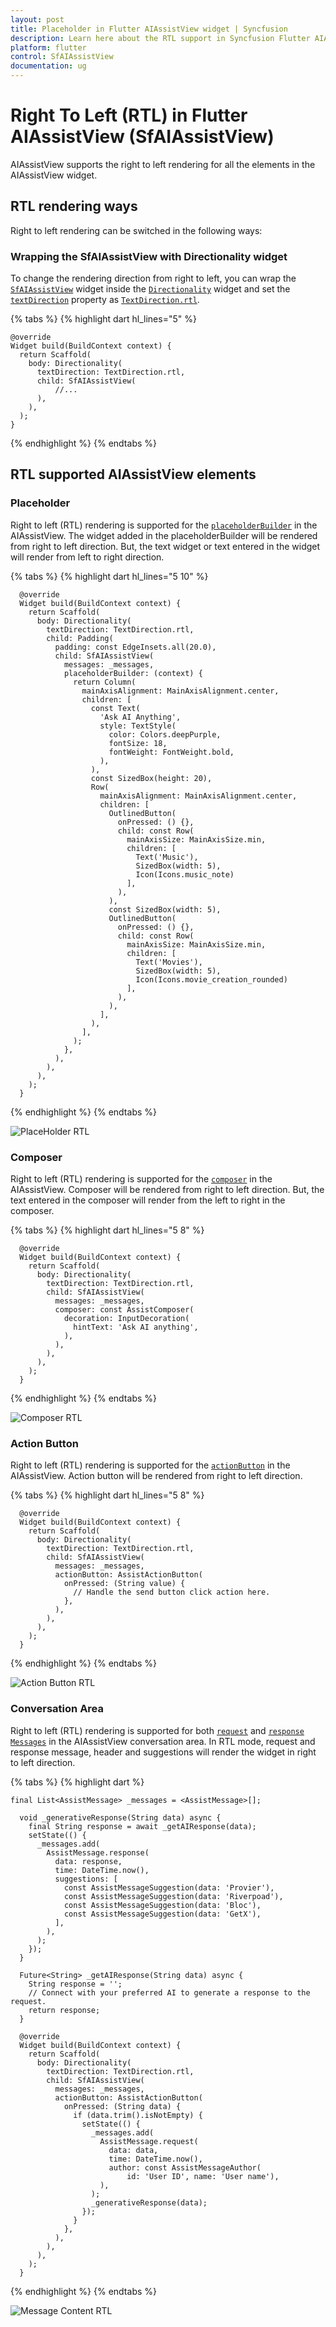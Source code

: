 ```yaml
---
layout: post
title: Placeholder in Flutter AIAssistView widget | Syncfusion
description: Learn here about the RTL support in Syncfusion Flutter AIAssistView (SfAIAssistView) widget and more.
platform: flutter
control: SfAIAssistView
documentation: ug
---
```



# Right To Left (RTL) in Flutter AIAssistView (SfAIAssistView)


AIAssistView supports the right to left rendering for all the elements in the AIAssistView widget. 

## RTL rendering ways

Right to left rendering can be switched in the following ways:

### Wrapping the SfAIAssistView with Directionality widget

To change the rendering direction from right to left, you can wrap the [`SfAIAssistView`](https://pub.dev/documentation/syncfusion_flutter_chat/latest/assist_view/SfAIAssistView-class.html) widget inside the [`Directionality`](https://api.flutter.dev/flutter/widgets/Directionality-class.html) widget and set the [`textDirection`](https://api.flutter.dev/flutter/widgets/Directionality/textDirection.html) property as [`TextDirection.rtl`](https://api.flutter.dev/flutter/dart-ui/TextDirection.html).

{% tabs %}
{% highlight dart hl_lines="5" %}

    @override
    Widget build(BuildContext context) {
      return Scaffold(
        body: Directionality(
          textDirection: TextDirection.rtl,
          child: SfAIAssistView(
              //...
          ),
        ),
      );
    }

{% endhighlight %}
{% endtabs %}


## RTL supported AIAssistView elements

### Placeholder

Right to left (RTL) rendering is supported for the [`placeholderBuilder`](https://pub.dev/documentation/syncfusion_flutter_chat/latest/assist_view/SfAIAssistView/placeholderBuilder.html) in the AIAssistView. The widget added in the placeholderBuilder will be rendered from right to left direction. But, the text widget or text entered in the widget will render from left to right direction.

{% tabs %}
{% highlight dart hl_lines="5 10" %}

      @override
      Widget build(BuildContext context) {
        return Scaffold(
          body: Directionality(
            textDirection: TextDirection.rtl,
            child: Padding(
              padding: const EdgeInsets.all(20.0),
              child: SfAIAssistView(
                messages: _messages,
                placeholderBuilder: (context) {
                  return Column(
                    mainAxisAlignment: MainAxisAlignment.center,
                    children: [
                      const Text(
                        'Ask AI Anything',
                        style: TextStyle(
                          color: Colors.deepPurple,
                          fontSize: 18,
                          fontWeight: FontWeight.bold,
                        ),
                      ),
                      const SizedBox(height: 20),
                      Row(
                        mainAxisAlignment: MainAxisAlignment.center,
                        children: [
                          OutlinedButton(
                            onPressed: () {},
                            child: const Row(
                              mainAxisSize: MainAxisSize.min,
                              children: [
                                Text('Music'),
                                SizedBox(width: 5),
                                Icon(Icons.music_note)
                              ],
                            ),
                          ),
                          const SizedBox(width: 5),
                          OutlinedButton(
                            onPressed: () {},
                            child: const Row(
                              mainAxisSize: MainAxisSize.min,
                              children: [
                                Text('Movies'),
                                SizedBox(width: 5),
                                Icon(Icons.movie_creation_rounded)
                              ],
                            ),
                          ),
                        ],
                      ),
                    ],
                  );
                },
              ),
            ),
          ),
        );
      }

{% endhighlight %}
{% endtabs %}


![PlaceHolder RTL](images/rtl/placeholder_rtl.png)

### Composer

Right to left (RTL) rendering is supported for the [`composer`](https://pub.dev/documentation/syncfusion_flutter_chat/latest/assist_view/SfAIAssistView/composer.html) in the AIAssistView. Composer will be rendered from right to left direction. But, the text entered in the composer will render from the left to right in the composer.

{% tabs %}
{% highlight dart hl_lines="5 8" %}

      @override
      Widget build(BuildContext context) {
        return Scaffold(
          body: Directionality(
            textDirection: TextDirection.rtl,
            child: SfAIAssistView(
              messages: _messages,
              composer: const AssistComposer(
                decoration: InputDecoration(
                  hintText: 'Ask AI anything',
                ),
              ),
            ),
          ),
        );
      }

{% endhighlight %}
{% endtabs %}


![Composer RTL](images/rtl/composer_rtl.png)


### Action Button

Right to left (RTL) rendering is supported for the [`actionButton`](https://pub.dev/documentation/syncfusion_flutter_chat/latest/assist_view/SfAIAssistView/actionButton.html) in the AIAssistView. Action button will be rendered from right to left direction.

{% tabs %}
{% highlight dart hl_lines="5 8" %}

      @override
      Widget build(BuildContext context) {
        return Scaffold(
          body: Directionality(
            textDirection: TextDirection.rtl,
            child: SfAIAssistView(
              messages: _messages,
              actionButton: AssistActionButton(
                onPressed: (String value) {
                  // Handle the send button click action here.
                },
              ),
            ),
          ),
        );
      } 

{% endhighlight %}
{% endtabs %}

![Action Button RTL](images/rtl/action_button_rtl.gif)


### Conversation Area

Right to left (RTL) rendering is supported for both [`request`](https://pub.dev/documentation/syncfusion_flutter_chat/latest/assist_view/AssistMessage/AssistMessage.request.html) and [`response`](https://pub.dev/documentation/syncfusion_flutter_chat/latest/assist_view/AssistMessage/AssistMessage.response.html) [`Messages`](https://pub.dev/documentation/syncfusion_flutter_chat/latest/assist_view/SfAIAssistView/messages.html) in the AIAssistView conversation area. In RTL mode, request and response message, header and suggestions will render the widget in right to left direction. 

{% tabs %}
{% highlight dart %}

    final List<AssistMessage> _messages = <AssistMessage>[];

      void _generativeResponse(String data) async {
        final String response = await _getAIResponse(data);
        setState(() {
          _messages.add(
            AssistMessage.response(
              data: response,
              time: DateTime.now(),
              suggestions: [
                const AssistMessageSuggestion(data: 'Provier'),
                const AssistMessageSuggestion(data: 'Riverpoad'),
                const AssistMessageSuggestion(data: 'Bloc'),
                const AssistMessageSuggestion(data: 'GetX'),
              ],
            ),
          );
        });
      }

      Future<String> _getAIResponse(String data) async {
        String response = '';
        // Connect with your preferred AI to generate a response to the request.
        return response;
      }

      @override
      Widget build(BuildContext context) {
        return Scaffold(
          body: Directionality(
            textDirection: TextDirection.rtl,
            child: SfAIAssistView(
              messages: _messages,
              actionButton: AssistActionButton(
                onPressed: (String data) {
                  if (data.trim().isNotEmpty) {
                    setState(() {
                      _messages.add(
                        AssistMessage.request(
                          data: data,
                          time: DateTime.now(),
                          author: const AssistMessageAuthor(
                              id: 'User ID', name: 'User name'),
                        ),
                      );
                      _generativeResponse(data);
                    });
                  }
                },
              ),
            ),
          ),
        );
      }

{% endhighlight %}
{% endtabs %}

![Message Content RTL](images/rtl/conversation_area_rtl.gif)
